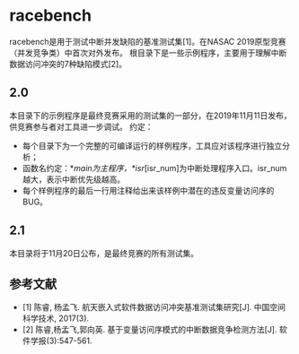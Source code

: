 # racebench
racebench是用于测试中断并发缺陷的基准测试集[1]。在NASAC 2019原型竞赛（并发竞争类）中首次对外发布。
根目录下是一些示例程序，主要用于理解中断数据访问冲突的7种缺陷模式[2]。

## 2.0
本目录下的示例程序是最终竞赛采用的测试集的一部分，在2019年11月11日发布，供竞赛参与者对工具进一步调试。
约定：
* 每个目录下为一个完整的可编译运行的样例程序，工具应对该程序进行独立分析；
* 函数名约定：\*_main为主程序，\*isr_[isr_num]为中断处理程序入口。isr_num越大，表示中断优先级越高。
* 每个样例程序的最后一行用注释给出来该样例中潜在的违反变量访问序的BUG。

## 2.1
本目录将于11月20日公布，是最终竞赛的所有测试集。

## 参考文献
* [1] 陈睿, 杨孟飞. 航天嵌入式软件数据访问冲突基准测试集研究[J]. 中国空间科学技术, 2017(3).
* [2] 陈睿,杨孟飞,郭向英. 基于变量访问序模式的中断数据竞争检测方法[J]. 软件学报(3):547-561.

